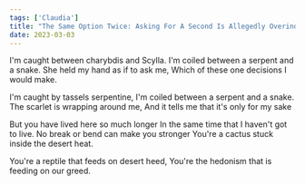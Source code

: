 ```yaml
---
tags: ['Claudia']
title: "The Same Option Twice: Asking For A Second Is Allegedly Overindulgent"
date: 2023-03-03
---
```


I'm caught between charybdis and Scylla.
I'm coiled between a serpent and a snake.
She held my hand as if to ask me,
Which of these one decisions I would make.

I'm caught by tassels serpentine,
I'm coiled between a serpent and a snake.
The scarlet is wrapping around me,
And it tells me that it's only for my sake

But you have lived here so much longer
In the same time that I haven't got to live.
No break or bend can make you stronger
You're a cactus stuck inside the desert heat.

You're a reptile that feeds on desert heed,
You're the hedonism that is feeding on our greed.
